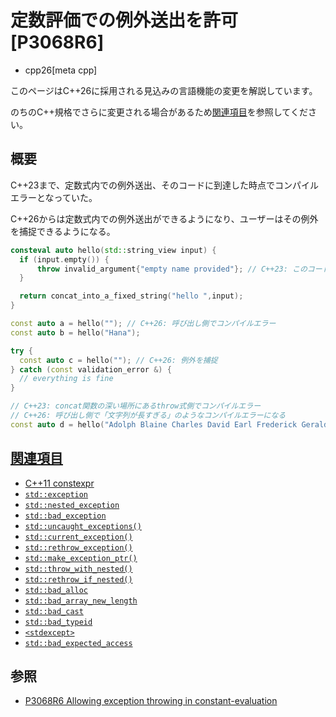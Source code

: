 # 定数評価での例外送出を許可 [P3068R6]
* cpp26[meta cpp]

<!-- start lang caution -->

このページはC++26に採用される見込みの言語機能の変更を解説しています。

のちのC++規格でさらに変更される場合があるため[関連項目](#relative-page)を参照してください。

<!-- last lang caution -->

## 概要
C++23まで、定数式内での例外送出、そのコードに到達した時点でコンパイルエラーとなっていた。

C++26からは定数式内での例外送出ができるようになり、ユーザーはその例外を捕捉できるようになる。

```cpp
consteval auto hello(std::string_view input) {
  if (input.empty()) {
      throw invalid_argument{"empty name provided"}; // C++23: このコードに到達した時点でthrow式側でコンパイルエラー
  }

  return concat_into_a_fixed_string("hello ",input);
}

const auto a = hello(""); // C++26: 呼び出し側でコンパイルエラー
const auto b = hello("Hana");

try {
  const auto c = hello(""); // C++26: 例外を捕捉
} catch (const validation_error &) {
  // everything is fine
}

// C++23: concat関数の深い場所にあるthrow式側でコンパイルエラー
// C++26: 呼び出し側で「文字列が長すぎる」のようなコンパイルエラーになる
const auto d = hello("Adolph Blaine Charles David Earl Frederick Gerald Hubert Irvin John Kenneth Lloyd Martin Nero Oliver Paul Quincy Randolph Sherman Thomas Uncas Victor William Xerxes Yancy Zeus");
```



## <a id="relative-page" href="#relative-page">関連項目</a>
- [C++11 constexpr](/lang/cpp11/constexpr.md)
- [`std::exception`](/reference/exception/exception.md)
- [`std::nested_exception`](/reference/exception/nested_exception.md)
- [`std::bad_exception`](/reference/exception/bad_exception.md)
- [`std::uncaught_exceptions()`](/reference/exception/uncaught_exceptions.md)
- [`std::current_exception()`](/reference/exception/current_exception.md)
- [`std::rethrow_exception()`](/reference/exception/rethrow_exception.md)
- [`std::make_exception_ptr()`](/reference/exception/make_exception_ptr.md)
- [`std::throw_with_nested()`](/reference/exception/throw_with_nested.md)
- [`std::rethrow_if_nested()`](/reference/exception/rethrow_if_nested.md)
- [`std::bad_alloc`](/reference/new/bad_alloc.md)
- [`std::bad_array_new_length`](/reference/new/bad_array_new_length.md)
- [`std::bad_cast`](/reference/typeinfo/bad_cast.md)
- [`std::bad_typeid`](/reference/typeinfo/bad_typeid.md)
- [`<stdexcept>`](/reference/stdexcept.md)
- [`std::bad_expected_access`](/reference/expected/bad_expected_access.md)


## 参照
- [P3068R6 Allowing exception throwing in constant-evaluation](https://open-std.org/jtc1/sc22/wg21/docs/papers/2024/p3068r6.html)
